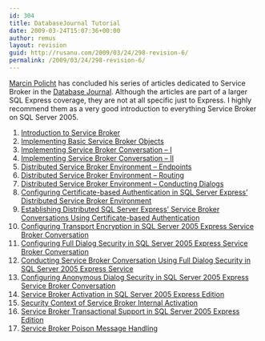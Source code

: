 ```yaml
---
id: 304
title: DatabaseJournal Tutorial
date: 2009-03-24T15:07:36+00:00
author: remus
layout: revision
guid: http://rusanu.com/2009/03/24/298-revision-6/
permalink: /2009/03/24/298-revision-6/
---
```

[Marcin Policht](http://www.databasejournal.com/article.php/1503191) has concluded his series of articles dedicated to Service Broker in the <a href="http://www.databasejournal.com" target="_blank">Database Journal</a>. Although the articles are part of a larger SQL Express coverage, they are not at all specific just to Express. I highly recommend them as a very good introduction to everything Service Broker on SQL Server 2005.

  1. <a href="http://www.databasejournal.com/features/mssql/article.php/3757581/SQL-Server-2005-Express-Edition---Part-26---Introduction-to-Service-Broker.htm" target="_blank">Introduction to Service Broker</a>
  2. <a href="http://www.databasejournal.com/features/mssql/article.php/3759311/SQL-Server-2005-Express-Edition---Part-27---Implementing-Basic-Service-Broker-Objects.htm" target="_blank">Implementing Basic Service Broker Objects</a>
  3. <a href="http://www.databasejournal.com/features/mssql/article.php/3762261/SQL-Server-2005-Express-Edition---Part-28---Implementing-Service-Broker-Conversation.htm" target="_blank">Implementing Service Broker Conversation &#8211; I</a>
  4.  <a href="http://www.databasejournal.com/features/mssql/article.php/3765151/SQL-Server-2005-Express-Edition---Part-29---Implementing-Service-Broker-Conversation.htm" target="_blank">Implementing Service Broker Conversation &#8211; II</a>
  5. <a href="http://www.databasejournal.com/features/mssql/article.php/3769551/SQL-Server-2005-Express-Edition---Part-30---Distributed-Service-Broker-Environment---Endpoints.htm" target="_blank">Distributed Service Broker Environment &#8211; Endpoints</a>
  6. <a href="http://www.databasejournal.com/features/mssql/article.php/3771651/SQL-Server-2005-Express-Edition---Part-31---Distributed-Service-Broker-Environment---Routing.htm" target="_blank">Distributed Service Broker Environment &#8211; Routing</a>
  7. <a href="http://www.databasejournal.com/features/mssql/article.php/3773556/SQL-Server-2005-Express-Edition---Part-32---Distributed-Service-Broker-Environment---Conducting-Dialogs.htm" target="_blank">Distributed Service Broker Environment &#8211; Conducting Dialogs</a>
  8. <a href="http://www.databasejournal.com/features/mssql/article.php/3778581/Configuring-Certificate-based-Authentication-in-SQL-Server-Express-Distributed-Service-Broker-Environment.htm" target="_blank">Configuring Certificate-based Authentication in SQL Server Express&#8217; Distributed Service Broker Environment</a>
  9. <a href="http://www.databasejournal.com/features/mssql/article.php/3782951/Establishing-Distributed-SQL-Server-Express-Service-Broker-Conversations-Using-Certificate-based-Authentication.htm" target="_blank">Establishing Distributed SQL Server Express&#8217; Service Broker Conversations Using Certificate-based Authentication</a>
 10. <a href="http://www.databasejournal.com/features/mssql/article.php/3786686/Configuring-Transport-Encryption-in-SQL-Server-2005-Express-Service-Broker-Conversation.htm" target="_blank">Configuring Transport Encryption in SQL Server 2005 Express Service Broker Conversation</a>
 11. <a href="http://www.databasejournal.com/features/mssql/article.php/3788636/Configuring-Full-Dialog-Security-in-SQL-Server-2005-Express-Service-Broker-Conversation.htm" target="_blank">Configuring Full Dialog Security in SQL Server 2005 Express Service Broker Conversation</a>
 12. <a href="http://www.databasejournal.com/features/mssql/article.php/3788696/Conducting-Service-Broker-Conversation-Using-Full-Dialog-Security-in-SQL-Server-2005-Express-Service.htm" target="_blank">Conducting Service Broker Conversation Using Full Dialog Security in SQL Server 2005 Express Service</a>
 13. <a href="http://www.databasejournal.com/features/mssql/article.php/3795051/Configuring-Anonymous-Dialog-Security-in-SQL-Server-2005-Express-Service-Broker-Conversation.htm" target="_blank">Configuring Anonymous Dialog Security in SQL Server 2005 Express Service Broker Conversation</a>
 14. <a href="http://www.databasejournal.com/features/mssql/article.php/3797991/Service-Broker-Activation-in-SQL-Server-2005-Express-Edition.htm" target="_blank">Service Broker Activation in SQL Server 2005 Express Edition</a>
 15. <a href="http://www.databasejournal.com/features/mssql/article.php/3800181/Security-Context-of-Service-Broker-Internal-Activation.htm" target="_blank">Security Context of Service Broker Internal Activation</a>
 16. <a href="http://www.databasejournal.com/features/mssql/article.php/3802786/Service-Broker-Transactional-Support-in-SQL-Server-2005-Express-Edition.htm" target="_blank">Service Broker Transactional Support in SQL Server 2005 Express Edition</a>
 17. <a href="http://www.databasejournal.com/features/mssql/article.php/3808556/article.htm" target="_blank">Service Broker Poison Message Handling</a>